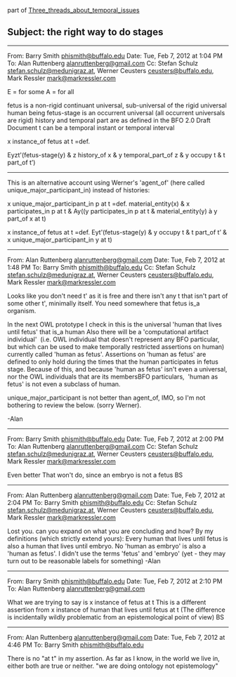 part of [Three\_threads\_about\_temporal\_issues](Three_threads_about_temporal_issues.md)

## Subject: the right way to do stages ##

---


From: Barry Smith <phismith@buffalo.edu>
Date: Tue, Feb 7, 2012 at 1:04 PM
To: Alan Ruttenberg <alanruttenberg@gmail.com>
Cc: Stefan Schulz <stefan.schulz@medunigraz.at>, Werner Ceusters <ceusters@buffalo.edu>, Mark Ressler <mark@markressler.com>


E = for some
A = for all

fetus is a non-rigid continuant universal, sub-universal of the rigid universal human being
fetus-stage is an occurrent universal (all occurrent universals are rigid)
history and temporal part are as defined in the BFO 2.0 Draft Document
t can be a temporal instant or temporal interval

x instance\_of fetus at t =def.

Eyzt'(fetus-stage(y) & z history\_of x & y temporal\_part\_of z & y occupy t & t part\_of t’)

---

This is an alternative account using Werner's 'agent\_of' (here called unique\_major\_participant\_in) instead of histories:


x unique\_major\_participant\_in p at t =def. material\_entity(x) & x participates\_in p at t & Ay((y participates\_in p at t & material\_entity(y) à y part\_of x at t)

x instance\_of fetus at t =def.
Eyt'(fetus-stage(y) & y occupy t & t part\_of t’ & x unique\_major\_participant\_in y at t)



---

From: Alan Ruttenberg <alanruttenberg@gmail.com>
Date: Tue, Feb 7, 2012 at 1:48 PM
To: Barry Smith <phismith@buffalo.edu>
Cc: Stefan Schulz <stefan.schulz@medunigraz.at>, Werner Ceusters <ceusters@buffalo.edu>, Mark Ressler <mark@markressler.com>


Looks like you don't need t' as it is free and there isn't any t that isn't part of some other t', minimally itself.
You need somewhere that fetus is\_a organism.

In the next OWL prototype I check in this is the universal 'human that lives until fetus' that is\_a human
Also there will be a 'computational artifact individual'  (i.e. OWL individual that doesn't represent any BFO particular, but which can be used to make temporally restricted assertions on human) currently called 'human as fetus'. Assertions on 'human as fetus' are defined to only hold during the times that the human participates in fetus stage. Because of this, and because 'human as fetus' isn't even a universal, nor the OWL individuals that are its membersBFO particulars,  'human as fetus' is not even a subclass of human.

unique\_major\_participant is not better than agent\_of, IMO, so I'm not bothering to review the below. (sorry Werner).

-Alan



---

From: Barry Smith <phismith@buffalo.edu>
Date: Tue, Feb 7, 2012 at 2:00 PM
To: Alan Ruttenberg <alanruttenberg@gmail.com>
Cc: Stefan Schulz <stefan.schulz@medunigraz.at>, Werner Ceusters <ceusters@buffalo.edu>, Mark Ressler <mark@markressler.com>


Even better
That won't do, since an embryo is not a fetus
BS



---

From: Alan Ruttenberg <alanruttenberg@gmail.com>
Date: Tue, Feb 7, 2012 at 2:04 PM
To: Barry Smith <phismith@buffalo.edu>
Cc: Stefan Schulz <stefan.schulz@medunigraz.at>, Werner Ceusters <ceusters@buffalo.edu>, Mark Ressler <mark@markressler.com>


Lost you. can you expand on what you are concluding and how?
By my definitions (which strictly extend yours):
Every human that lives until fetus is also a human that lives until embryo.
No 'human as embryo' is also a 'human as fetus'.
I didn't use the terms 'fetus' and 'embryo' (yet - they may turn out to be reasonable labels for something)
-Alan



---

From: Barry Smith <phismith@buffalo.edu>
Date: Tue, Feb 7, 2012 at 2:10 PM
To: Alan Ruttenberg <alanruttenberg@gmail.com>


What we are trying to say is x instance of fetus at t
This is a different assertion from x instance of human that lives until fetus at t
(The difference is incidentally wildly problematic from an epistemological point of view)
BS



---

From: Alan Ruttenberg <alanruttenberg@gmail.com>
Date: Tue, Feb 7, 2012 at 4:46 PM
To: Barry Smith <phismith@buffalo.edu>


There is no "at t" in my assertion. As far as I know, in the world we live in, either both are true or neither.
"we are doing ontology not epistemology"